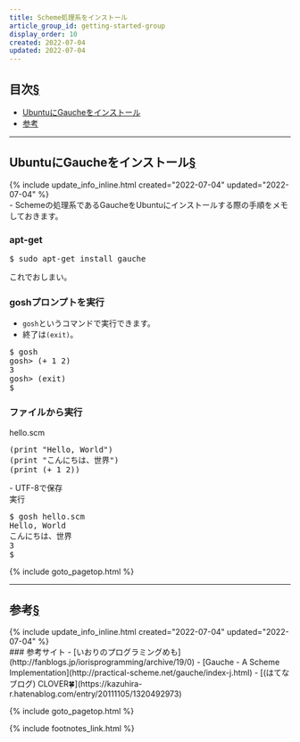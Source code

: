 ```yaml
---
title: Scheme処理系をインストール
article_group_id: getting-started-group
display_order: 10
created: 2022-07-04
updated: 2022-07-04
---
```


## <a name="index">目次</a><a class="heading-anchor-permalink" href="#目次">§</a>

<ul id="index_ul">
<li><a href="#UbuntuにGaucheをインストール">UbuntuにGaucheをインストール</a></li>
<li><a href="#参考">参考</a></li>
</ul>

* * *
## <a name="UbuntuにGaucheをインストール">UbuntuにGaucheをインストール</a><a class="heading-anchor-permalink" href="#UbuntuにGaucheをインストール">§</a>
<div class="chapter-updated">{% include update_info_inline.html created="2022-07-04" updated="2022-07-04" %}</div>
- Schemeの処理系であるGaucheをUbuntuにインストールする際の手順をメモしておきます。

### apt-get
<div class="code-box-output no-title">
<pre>
$ sudo apt-get install gauche
</pre>
</div>
これでおしまい。

### goshプロンプトを実行
- `gosh`というコマンドで実行できます。
- 終了は`(exit)`。

<div class="code-box-output no-title">
<pre>
$ gosh
gosh&gt; (+ 1 2)
3
gosh&gt; (exit)
$ 
</pre>
</div>

### ファイルから実行
<div class="code-box">
<div class="title">hello.scm</div>
<pre>
(print "Hello, World")
(print "こんにちは、世界")
(print (+ 1 2))
</pre>
</div>
- UTF-8で保存

<div class="code-box-output">
<div class="title">実行</div>
<pre>
$ gosh hello.scm 
Hello, World
こんにちは、世界
3
$ 
</pre>
</div>

{% include goto_pagetop.html %}

* * *
## <a name="参考">参考</a><a class="heading-anchor-permalink" href="#参考">§</a>
<div class="chapter-updated">{% include update_info_inline.html created="2022-07-04" updated="2022-07-04" %}</div>
### 参考サイト
- [いおりのプログラミングめも](http://fanblogs.jp/iorisprogramming/archive/19/0)
- [Gauche - A Scheme Implementation](http://practical-scheme.net/gauche/index-j.html)
- [(はてなブログ) CLOVER🍀](https://kazuhira-r.hatenablog.com/entry/20111105/1320492973)

{% include goto_pagetop.html %}

{% include footnotes_link.html %}
